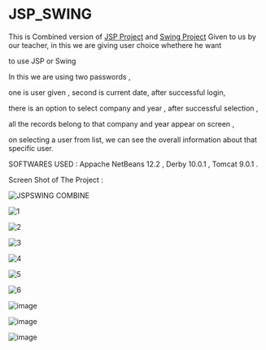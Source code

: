 # JSP_SWING

This is Combined version of [JSP Project](https://github.com/unofficialmohit/JSP_Project) and [Swing Project](https://github.com/unofficialmohit/JavaSwingProject-Drag_Drop) Given to us by our teacher, in this we are giving user choice whethere he want 

to use JSP or Swing 

In this we are using two passwords ,

one is user given , second is current date, after successful login,

there is an option to select company and year , after successful selection , 

all the records belong to that company and year appear on screen , 

on selecting a user from list, we can see the overall information about that specific user.

SOFTWARES USED : Appache NetBeans 12.2 , Derby 10.0.1 , Tomcat 9.0.1 .

Screen Shot of The Project : 

![JSPSWING COMBINE](https://github.com/unofficialmohit/JSP_SWING/assets/123811704/badce5cd-e038-482d-9096-b977cc05e717)


![1](https://github.com/unofficialmohit/JSP_SWING/assets/123811704/2ac3634d-2135-4275-b978-0e60a4e826cb)

![2](https://github.com/unofficialmohit/JSP_SWING/assets/123811704/362c4862-a997-4758-82ad-a6da046330df)

![3](https://github.com/unofficialmohit/JSP_SWING/assets/123811704/d24a22b1-ad52-4891-93b7-b0c374b71ae9)

![4](https://github.com/unofficialmohit/JSP_SWING/assets/123811704/9e5f1bb8-49e4-4406-833e-a934c1e91bf1)

![5](https://github.com/unofficialmohit/JSP_SWING/assets/123811704/6fc84527-d599-4c75-9ebe-a5652433c1a1)

![6](https://user-images.githubusercontent.com/123811704/227569102-b6ba0f86-11f7-4ccd-9f02-f46a404bdc19.png)

![image](https://github.com/unofficialmohit/JSP_SWING/assets/123811704/a5ac53b7-8ea8-4028-b314-4a3aefaa4d10)

![image](https://github.com/unofficialmohit/JSP_SWING/assets/123811704/195e8c97-d0b0-4cc7-a89e-169ccf5399be)

![image](https://github.com/unofficialmohit/JSP_SWING/assets/123811704/ef0fffa0-d89f-4d80-b180-a60e9beba79e)
